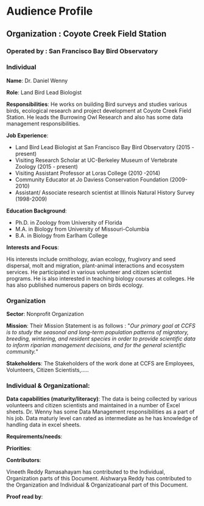 # Audience Profile

## Organization : Coyote Creek Field Station
### Operated by : San Francisco Bay Bird Observatory

### Individual
**Name**: Dr. Daniel Wenny

**Role**: Land Bird Lead Biologist

**Responsibilities**: He works on building Bird surveys and studies various birds, ecological research and project development at Coyote Creek Field Station. He leads the Burrowing Owl Research and also has some data management responsibilities.
 
**Job Experience**: 
* Land Bird Lead Biologist at San Francisco Bay Bird Observatory (2015 - present)
* Visiting Research Scholar at UC-Berkeley Museum of Vertebrate Zoology (2015 - present)
* Visiting Assistant Professor at Loras College (2010 -2014)
* Community Educator at Jo Daviess Conservation Foundation (2009-2010)
* Assistant/ Associate research scientist at Illinois Natural History Survey (1998-2009)

**Education Background**: 
* Ph.D. in Zoology from University of Florida 
* M.A. in Biology from University of Missouri-Columbia
* B.A. in Biology from Earlham College

**Interests and Focus**:

His interests include ornithology, avian ecology,  frugivory and seed dispersal, molt and migration, plant-animal interactions and ecosystem services. He participated in various volunteer and citizen scientist programs. He is also interested in teaching biology courses at colleges. He has also published numerous papers on birds ecology.

### Organization
**Sector**: Nonprofit Organization

**Mission**: Their Mission Statement is as follows : "_Our primary goal at CCFS is to study the seasonal and long-term population patterns of migratory, breeding, wintering, and resident species in order to provide scientific data to inform riparian management decisions, and for the general scientific community._"

**Stakeholders**: The Stakeholders of the work done at CCFS are Employees, Volunteers, Citizen Scientists,.....

### Individual & Organizational:

**Data capabilities (maturity/literacy)**: The data is being collected by various volunteers and citizen scientists and maintained in a number of Excel sheets. Dr. Wenny has some Data Management responsibilities as a part of his job. Data maturiy level can rated as intermediate as he has knowledge of handling data in excel sheets.

**Requirements/needs**:

**Priorities**:



**Contributors**:

Vineeth Reddy Ramasahayam has contributed to the Individual, Organization parts of this Document.
Aishwarya Reddy has contributed to the Organization and Individual & Organizatioanal part of this Document.


**Proof read by**: 

